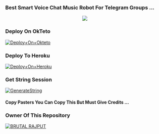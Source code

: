### Best Smart Voice Chat Music Robot For Telegram Groups ...


<p align="center"><a href="https://t.me/adityahalder"><img src="https://telegra.ph/file/55a3552a9184f40a891c0.jpg"></a></p>


### Deploy On OkTeto

[![Deploy+On+Okteto](https://img.shields.io/badge/Deploy%20To%20Okteto-informational?style=for-the-badge&logo=Okteto)](https://cloud.okteto.com/deploy?repository=https://github.com/Ajsites2324/tgmusicbot)


### Deploy To Heroku

[![Deploy+On+Heroku](https://www.herokucdn.com/deploy/button.svg)](https://heroku.com/deploy?template=https://github.com/Ajsites2324/tgmusicbot)



### Get String Session

[![GenerateString](https://img.shields.io/badge/repl.it-generateString-yellowgreen)](https://replit.com/@AdityaHalder/StringSession)



#### Copy Pasters You Can Copy This But Must Give Credits ...

### Owner Of This Repository
[![BRUTAL RAJPUT](https://telegra.ph/file/1f95bc0568721b1205873.jpg)](https://t.me/b_4_brutal_official)

